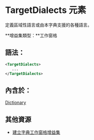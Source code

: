
# <a name="targetdialects-element"></a>TargetDialects 元素
定義區域性語言或由本字典支援的各種語言。

 **增益集類型：**工作窗格


## <a name="syntax"></a>語法：


```XML
<TargetDialects>
   ...
</TargetDialects>
```


## <a name="contained-in"></a>內含於：

[Dictionary](../../reference/manifest/dictionary.md)


## <a name="additional-resources"></a>其他資源



- [建立字典工作窗格增益集](../../docs/word/dictionary-task-pane-add-ins.md)
    
